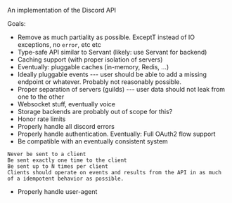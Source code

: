 An implementation of the Discord API

Goals:
* Remove as much partiality as possible. ExceptT instead of IO exceptions, no `error`, etc etc
* Type-safe API similar to Servant (likely: use Servant for backend)
* Caching support (with proper isolation of servers)
* Eventually: pluggable caches (in-memory, Redis, ...)
* Ideally pluggable events --- user should be able to add a missing endpoint or whatever. Probably not reasonably possible.
* Proper separation of servers (guilds) --- user data should not leak from one to the other
* Websocket stuff, eventually voice
* Storage backends are probably out of scope for this?
* Honor rate limits
* Properly handle all discord errors
* Properly handle authentication. Eventually: Full OAuth2 flow support
* Be compatible with an eventually consistent system
``` Due to this, client actions can never be serialized and may be executed in any order (if executed at all). Along with these constraints, events in Discord may:
Never be sent to a client
Be sent exactly one time to the client
Be sent up to N times per client
Clients should operate on events and results from the API in as much of a idempotent behavior as possible.
```
* Properly handle user-agent

